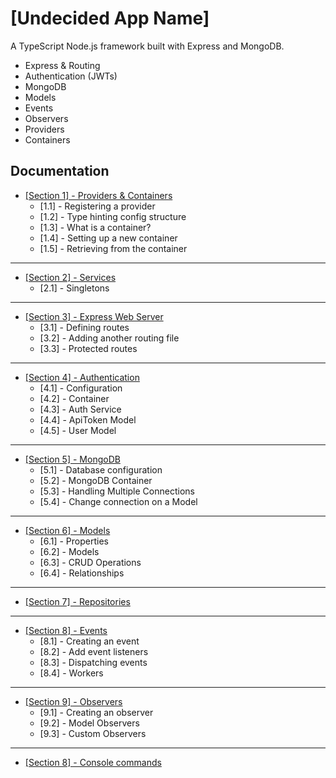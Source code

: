 # [Undecided App Name]

A TypeScript Node.js framework built with Express and MongoDB.

- Express & Routing
- Authentication (JWTs)
- MongoDB
- Models
- Events
- Observers
- Providers
- Containers

## Documentation

- [[Section 1] - Providers & Containers](docs/section-1-providers-and-containers.md)
    - [1.1] - Registering a provider
    - [1.2] - Type hinting config structure
    - [1.3] - What is a container?
    - [1.4] - Setting up a new container
    - [1.5] - Retrieving from the container

---

- [[Section 2] - Services](docs/section-2-services.md)
    - [2.1] - Singletons

- ---

- [[Section 3] - Express Web Server](docs/section-3-express-web-server.md)
    - [3.1] - Defining routes
    - [3.2] - Adding another routing file
    - [3.3] - Protected routes

---

- [[Section 4] - Authentication](docs/section-4-authentication.md)
    - [4.1] - Configuration
    - [4.2] - Container
    - [4.3] - Auth Service
    - [4.4] - ApiToken Model
    - [4.5] - User Model

---

- [[Section 5] - MongoDB](docs/section-5-mongodb.md)
    - [5.1] - Database configuration
    - [5.2] - MongoDB Container
    - [5.3] - Handling Multiple Connections
    - [5.4] - Change connection on a Model

---

- [[Section 6] - Models](docs/section-6-models.md)
    - [6.1] - Properties
    - [6.2] - Models
    - [6.3] - CRUD Operations
    - [6.4] - Relationships

---

- [[Section 7] - Repositories](docs/section-7-repositories.md)

---

- [[Section 8] - Events](docs/section-8-events.md)
    - [8.1] - Creating an event
    - [8.2] - Add event listeners
    - [8.3] - Dispatching events
    - [8.4] - Workers

---

- [[Section 9] - Observers](docs/section-9-observers.md)
    - [9.1] - Creating an observer
    - [9.2] - Model Observers
    - [9.3] - Custom Observers

---

- [[Section 8] - Console commands](docs/section-10-console.md)